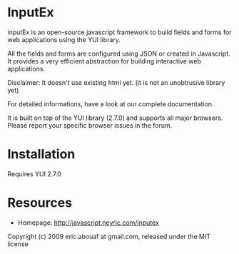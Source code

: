 InputEx
=======

inputEx is an open-source javascript framework to build fields and forms for web applications using the YUI library.

All the fields and forms are configured using JSON or created in Javascript. It provides a very efficient abstraction for building interactive web applications.

Disclaimer: It doesn't use existing html yet. (it is not an unobtrusive library yet)

For detailed informations, have a look at our complete documentation.

It is built on top of the YUI library (2.7.0) and supports all major browsers. Please report your specific browser issues in the forum.


Installation
============

Requires YUI 2.7.0


Resources
=========

 * Homepage: http://javascript.neyric.com/inputex


Copyright (c) 2009 eric.abouaf at gmail.com, released under the MIT license
